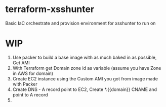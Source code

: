 # terraform-xsshunter
Basic IaC orchestrate and provision environment for xsshunter to run on

# WIP
1. Use packer to build a base image with as much baked in as possible, Get AMI
2. With Terraform get Domain zone id as variable (assume you have Zone in AWS for domain)
3. Create EC2 instance using the Custom AMI you got from image made with Packer
4. Create DNS - A record point to EC2, Create *.{{domain}} CNAME and point to A record
5.  